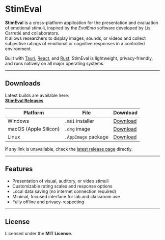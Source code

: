 # StimEval

**StimEval** is a cross-platform application for the presentation and evaluation of emotional stimuli, inspired by the *EvalEmo* software developed by Lis Carretié and collaborators.  
It allows researchers to display images, sounds, or videos and collect subjective ratings of emotional or cognitive responses in a controlled environment.

Built with [Tauri](https://tauri.app), [React](https://react.dev), and [Rust](https://www.rust-lang.org/), StimEval is lightweight, privacy-friendly, and runs natively on all major operating systems.

---

## Downloads

Latest builds are available here:  
**[StimEval Releases](https://github.com/DinoSoldic/StimEval/releases/latest)**

| Platform | File | Download |
|-----------|------|-----------|
| Windows | `.msi` installer | [Download](https://github.com/DinoSoldic/StimEval/releases/latest/download/StimEval_1.0.0_x64_en-US.msi) |
| macOS (Apple Silicon) | `.dmg` image | [Download](https://github.com/DinoSoldic/StimEval/releases/latest/download/StimEval_1.0.0_aarch64.dmg) |
| Linux | `.AppImage` package | [Download](https://github.com/DinoSoldic/StimEval/releases/latest/download/StimEval_1.0.0_amd64.AppImage) |

If any link is unavailable, check the [latest release page](https://github.com/DinoSoldic/StimEval/releases/latest) directly.

---

## Features

- Presentation of visual, auditory, or video stimuli  
- Customizable rating scales and response options  
- Local data saving (no internet connection required)  
- Minimal, focused interface for lab and classroom use  
- Fully offline and privacy-respecting  

---

## License

Licensed under the **MIT License**.
